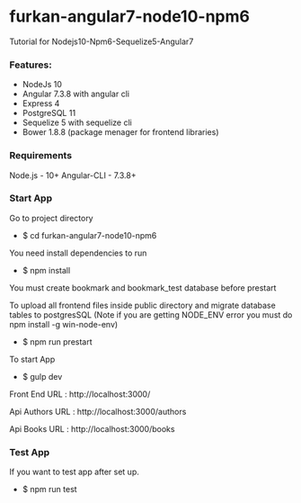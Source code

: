 # furkan-angular7-node10-npm6
Tutorial for Nodejs10-Npm6-Sequelize5-Angular7

### Features: ###
- NodeJs 10
- Angular 7.3.8 with angular cli
- Express 4
- PostgreSQL 11
- Sequelize 5 with sequelize cli
- Bower 1.8.8 (package menager for frontend libraries)

### Requirements ###

Node.js - 10+
Angular-CLI - 7.3.8+

### Start App ###

Go to project directory
* $ cd furkan-angular7-node10-npm6

You need install dependencies to run
* $ npm install

You must create bookmark and bookmark_test database before prestart

To upload all frontend files inside public directory and migrate database tables to postgresSQL (Note if you are getting NODE_ENV error you must do npm install -g win-node-env)
* $ npm run prestart 

To start App
* $ gulp dev 

Front End URL : http://localhost:3000/

Api Authors URL : http://localhost:3000/authors

Api Books URL : http://localhost:3000/books

### Test App ###

If you want to test app after set up.
* $ npm run test


